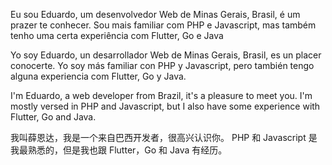 Eu sou Eduardo, um desenvolvedor Web de Minas Gerais, Brasil, é um prazer te conhecer.
Sou mais familiar com PHP e Javascript, mas também tenho uma certa experiência com Flutter, Go e Java

Yo soy Eduardo, un desarrollador Web de Minas Gerais, Brasil, es un placer conocerte.
Yo soy más familiar con PHP y Javascript, pero también tengo alguna experiencia com Flutter, Go y Java.

I'm Eduardo, a web developer from Brazil, it's a pleasure to meet you.
I'm mostly versed in PHP and Javascript, but I also have some experience with Flutter, Go and Java.

我叫薛恩达，我是一个来自巴西开发者，很高兴认识你。
PHP 和 Javascript 是我最熟悉的，但是我也跟 Flutter，Go 和 Java 有经历。
